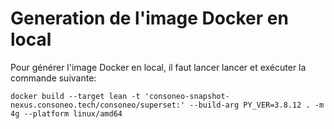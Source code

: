 # Generation de l'image Docker en local
Pour générer l'image Docker en local, il faut lancer lancer et exécuter la commande suivante: 

    docker build --target lean -t 'consoneo-snapshot-nexus.consoneo.tech/consoneo/superset:' --build-arg PY_VER=3.8.12 . -m 4g --platform linux/amd64
